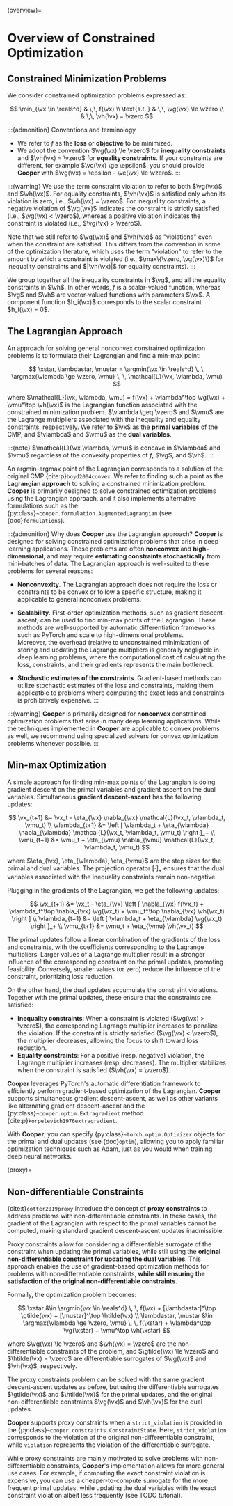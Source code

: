 (overview)=

# Overview of Constrained Optimization

## Constrained Minimization Problems

We consider constrained optimization problems expressed as:

$$
\min_{\vx \in \reals^d} & \,\, f(\vx) \\ \text{s.t. }
& \,\, \vg(\vx) \le \vzero \\ & \,\, \vh(\vx) = \vzero
$$

:::{admonition} Conventions and terminology

- We refer to $f$ as the **loss** or **objective** to be minimized.
- We adopt the convention $\vg(\vx) \le \vzero$ for **inequality constraints** and $\vh(\vx) = \vzero$ for **equality constraints**. If your constraints are different, for example $\vc(\vx) \ge \epsilon$, you should provide **Cooper** with $\vg(\vx) = \epsilon - \vc(\vx) \le \vzero$.
:::

:::{warning}
We use the term constraint violation to refer to both $\vg(\vx)$ and $\vh(\vx)$. For equality constraints, $\vh(\vx)$ is satisfied only when its violation is zero, i.e., $\vh(\vx) = \vzero$. For inequality constraints, a negative violation of $\vg(\vx)$ indicates the constraint is strictly satisfied (i.e., $\vg(\vx) < \vzero$), whereas a positive violation indicates the constraint is violated (i.e., $\vg(\vx) > \vzero$).

Note that we still refer to $\vg(\vx)$ and $\vh(\vx)$ as "violations" even when the constraint are satisfied. This differs from the convention in some of the optimization literature, which uses the term "violation" to refer to the amount by which a constraint is violated (i.e., $\max\{\vzero, \vg(\vx)\}$ for inequality constraints and $|\vh(\vx)|$ for equality constraints).
:::


We group together all the inequality constraints in $\vg$, and all the equality constraints in $\vh$.
In other words, $f$ is a scalar-valued function, whereas $\vg$ and $\vh$ are vector-valued functions with parameters $\vx$.
A component function $h_i(\vx)$ corresponds to the scalar constraint
$h_i(\vx) = 0$.


## The Lagrangian Approach

An approach for solving general nonconvex constrained optimization problems is to formulate their Lagrangian and find a min-max point:

$$
\xstar, \lambdastar, \mustar = \argmin{\vx \in \reals^d} \, \, \argmax{\vlambda \ge \vzero, \vmu} \, \, \mathcal{L}(\vx, \vlambda, \vmu)
$$

where $\mathcal{L}(\vx, \vlambda, \vmu) = f(\vx) + \vlambda^\top \vg(\vx) + \vmu^\top \vh(\vx)$ is the Lagrangian function associated with the constrained minimization problem. $\vlambda \geq \vzero$ and $\vmu$ are the Lagrange multipliers associated with the inequality and equality constraints, respectively.
We refer to $\vx$ as the **primal variables** of the CMP, and $\vlambda$ and $\vmu$ as the **dual variables**.

:::{note}
$\mathcal{L}(\vx,\vlambda, \vmu)$ is concave in $\vlambda$ and $\vmu$ regardless of the convexity properties of $f$, $\vg$, and $\vh$.
:::

An argmin-argmax point of the Lagrangian corresponds to a solution of the original CMP {cite:p}`boyd2004convex`. We refer to finding such a point as the **Lagrangian approach** to solving a constrained minimization problem. **Cooper** is primarily designed to solve constrained optimization problems using the Lagrangian approach, and it also implements alternative formulations such as the {py:class}`~cooper.formulation.AugmentedLagrangian` (see {doc}`formulations`).

:::{admonition} Why does **Cooper** use the Lagrangian approach?
**Cooper** is designed for solving constrained optimization problems that arise in deep learning applications. These problems are often **nonconvex** and **high-dimensional**, and may require **estimating constraints stochastically** from mini-batches of data. The Lagrangian approach is well-suited to these problems for several reasons:
- **Nonconvexity**. The Lagrangian approach does not require the loss or constraints to be convex or follow a specific structure, making it applicable to general nonconvex problems.
>
- **Scalability**. First-order optimization methods, such as gradient descent-ascent, can be used to find min-max points of the Lagrangian. These methods are well-supported by automatic differentiation frameworks such as PyTorch and scale to high-dimensional problems.
\
Moreover, the overhead (relative to unconstrained minimization) of storing and updating the Lagrange multipliers is generally negligible in deep learning problems, where the computational cost of calculating the loss, constraints, and their gradients represents the main bottleneck.
>
- **Stochastic estimates of the constraints**. Gradient-based methods can utilize stochastic estimates of the loss and constraints, making them applicatble to problems where computing the exact loss and constraints is prohibitively expensive.
:::

:::{warning}
**Cooper** is primarily designed for **nonconvex** constrained optimization problems that arise in many deep learning applications. While the techniques implemented in **Cooper** are applicable to convex problems as well, we recommend using specialized solvers for convex optimization problems whenever possible.
:::

## Min-max Optimization

A simple approach for finding min-max points of the Lagrangian is doing gradient descent on the primal variables and gradient ascent on the dual variables. Simultaneous **gradient descent-ascent** has the following updates:

$$
\vx_{t+1} &= \vx_t - \eta_{\vx} \nabla_{\vx} \mathcal{L}(\vx_t, \vlambda_t, \vmu_t) \\
\vlambda_{t+1} &= \left [ \vlambda_t + \eta_{\vlambda} \nabla_{\vlambda} \mathcal{L}(\vx_t, \vlambda_t, \vmu_t) \right ]_+ \\
\vmu_{t+1} &= \vmu_t + \eta_{\vmu} \nabla_{\vmu} \mathcal{L}(\vx_t, \vlambda_t, \vmu_t)
$$

where $\eta_{\vx}, \eta_{\vlambda}, \eta_{\vmu}$ are the step sizes for the primal and dual variables. The projection operator $[\cdot]_+$ ensures that the dual variables associated with the inequality constraints remain non-negative.

Plugging in the gradients of the Lagrangian, we get the following updates:

$$
\vx_{t+1} &= \vx_t - \eta_{\vx} \left [ \nabla_{\vx} f(\vx_t) + \vlambda_t^\top \nabla_{\vx} \vg(\vx_t) + \vmu_t^\top \nabla_{\vx} \vh(\vx_t) \right ] \\
\vlambda_{t+1} &= \left [ \vlambda_t + \eta_{\vlambda} \vg(\vx_t) \right ]_+ \\
\vmu_{t+1} &= \vmu_t + \eta_{\vmu} \vh(\vx_t)
$$

The primal updates follow a linear combination of the gradients of the loss and constraints, with the coefficients corresponding to the Lagrange multipliers. Larger values of a Lagrange multiplier result in a stronger influence of the corresponding constraint on the primal updates, promoting feasibility. Conversely, smaller values (or zero) reduce the influence of the constraint, prioritizing loss reduction.

On the other hand, the dual updates accumulate the constraint violations. Together with the primal updates, these ensure that the constraints are satisfied:
- **Inequality constraints**: When a constraint is violated ($\vg(\vx) > \vzero$), the corresponding Lagrange multiplier increases to penalize the violation. If the constraint is strictly satisfied ($\vg(\vx) < \vzero$), the multiplier decreases, allowing the focus to shift toward loss reduction.
- **Equality constraints**: For a positive (resp. negative) violation, the Lagrange multiplier increases (resp. decreases). The multiplier stabilizes when the constraint is satisfied ($\vh(\vx) = \vzero$).

**Cooper** leverages PyTorch's automatic differentiation framework to efficiently perform gradient-based optimization of the Lagrangian.
**Cooper** supports simultaneous gradient descent-ascent, as well as other variants like alternating gradient descent-ascent and the {py:class}`~cooper.optim.Extragradient` method {cite:p}`korpelevich1976extragradient`.

With **Cooper**, you can specify {py:class}`~torch.optim.Optimizer` objects for the primal and dual updates (see {doc}`optim`), allowing you to apply familiar optimization techniques such as Adam, just as you would when training deep neural networks.

(proxy)=
## Non-differentiable Constraints

{cite:t}`cotter2019proxy` introduce the concept of **proxy constraints** to address problems with non-differentiable constraints. In these cases, the gradient of the Lagrangian with respect to the primal variables cannot be computed, making standard gradient descent-ascent updates inadmissible.

Proxy constraints allow for considering a differentiable surrogate of the constraint when updating the primal variables, while still using the **original non-differentiable constraint for updating the dual variables**. This approach enables the use of gradient-based optimization methods for problems with non-differentiable constraints, **while still ensuring the satisfaction of the original non-differentiable constraints**.

Formally, the optimization problem becomes:

$$
\xstar &\in \argmin{\vx \in \reals^d} \, \, f(\vx) + [\lambdastar]^\top \gtilde(\vx) + [\mustar]^\top \htilde(\vx) \\
\lambdastar, \mustar &\in \argmax{\vlambda \ge \vzero, \vmu} \, \, f(\xstar) + \vlambda^\top \vg(\xstar) + \vmu^\top \vh(\xstar)
$$

where $\vg(\vx) \le \vzero$ and $\vh(\vx) = \vzero$ are the non-differentiable constraints of the problem, and $\gtilde(\vx) \le \vzero$ and $\htilde(\vx) = \vzero$ are differentiable surrogates of $\vg(\vx)$ and $\vh(\vx)$, respectively.

The proxy constraints problem can be solved with the same gradient descent-ascent updates as before, but using the differentiable surrogates $\gtilde(\vx)$ and $\htilde(\vx)$ for the primal updates, and the original non-differentiable constraints $\vg(\vx)$ and $\vh(\vx)$ for the dual updates.

**Cooper** supports proxy constraints when a `strict_violation` is provided in the {py:class}`~cooper.constraints.ConstraintState`. Here, `strict_violation` corresponds to the violation of the original non-differentiable constraint, while `violation` represents the violation of the differentiable surrogate.

While proxy constraints are mainly motivated to solve problems with non-differentiable constraints, **Cooper**'s implementation allows for more general use cases. For example, if computing the exact constraint violation is expensive, you can use a cheaper-to-compute surrogate for the more frequent primal updates, while updating the dual variables with the exact constraint violation albeit less frequently (see TODO tutorial).
